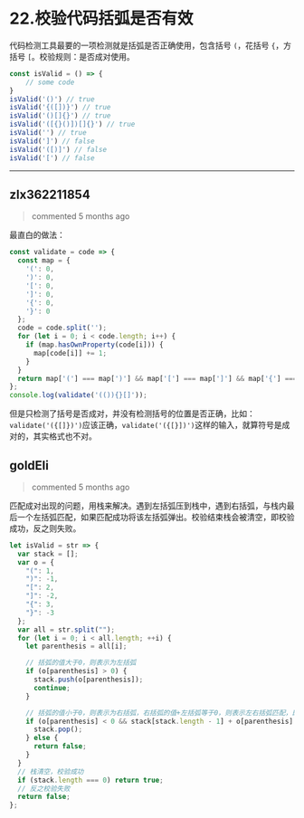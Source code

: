 
 # 22.校验代码括弧是否有效 
 代码检测工具最要的一项检测就是括弧是否正确使用，包含括号 `(`，花括号 `{`，方括号 `[`。校验规则：是否成对使用。
```js
const isValid = () => {
    // some code
}
isValid('()') // true
isValid('{([])}') // true
isValid('()[]{}') // true
isValid('([{}()])[]{}') // true
isValid('') // true
isValid(']') // false
isValid('([)]') // false
isValid('[') // false
``` 
 ***
## zlx362211854 
 > commented 5 months ago 

最直白的做法：


```javascript
const validate = code => {
  const map = {
    '(': 0,
    ')': 0,
    '[': 0,
    ']': 0,
    '{': 0,
    '}': 0
  };
  code = code.split('');
  for (let i = 0; i < code.length; i++) {
    if (map.hasOwnProperty(code[i])) {
      map[code[i]] += 1;
    }
  }
  return map['('] === map[')'] && map['['] === map[']'] && map['{'] === map['}']
};
console.log(validate('(()){}[]'));


```
但是只检测了括号是否成对，并没有检测括号的位置是否正确，比如：
`validate('({[]})')`应该正确，`validate('({[}])')`这样的输入，就算符号是成对的，其实格式也不对。

## goldEli 
 > commented 5 months ago 

匹配成对出现的问题，用栈来解决。遇到左括弧压到栈中，遇到右括弧，与栈内最后一个左括弧匹配，如果匹配成功将该左括弧弹出。校验结束栈会被清空，即校验成功，反之则失败。


```js
let isValid = str => {
  var stack = [];
  var o = {
    "(": 1,
    ")": -1,
    "[": 2,
    "]": -2,
    "{": 3,
    "}": -3
  };
  var all = str.split("");
  for (let i = 0; i < all.length; ++i) {
    let parenthesis = all[i];

    // 括弧的值大于0，则表示为左括弧
    if (o[parenthesis] > 0) {
      stack.push(o[parenthesis]);
      continue;
    }

    // 括弧的值小于0，则表示为右括弧，右括弧的值+左括弧等于0，则表示左右括弧匹配，即弹出，如果不等于0，直接校验失败
    if (o[parenthesis] < 0 && stack[stack.length - 1] + o[parenthesis] === 0) {
      stack.pop();
    } else {
      return false;
    }
  }
  // 栈清空，校验成功
  if (stack.length === 0) return true;
  // 反之校验失败
  return false;
};

```

